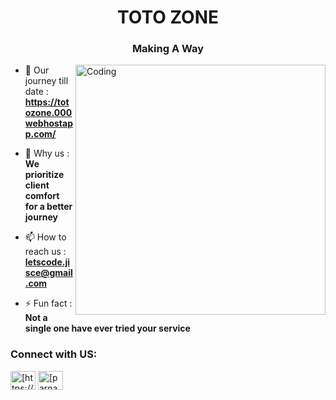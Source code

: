 
<h1 align="center">TOTO ZONE</h1>
<h3 align="center">Making A Way</h3>

<img align="right" alt="Coding" width="400" src="https://mir-s3-cdn-cf.behance.net/project_modules/max_1200/a2c99638830641.577126a36dd77.gif">

- 🌱 Our journey till date : **https://totozone.000webhostapp.com/**

- 💬 Why us : **We prioritize client comfort for a better journey**

- 📫 How to reach us : **letscode.jisce@gmail.com**

- ⚡ Fun fact : **Not a single one have ever tried your service**

<h3 align="left">Connect with US:</h3>
<p align="left">
<a href="https://www.linkedin.com/groups/9267595/" target="blank"><img align="center" src="https://raw.githubusercontent.com/rahuldkjain/github-profile-readme-generator/master/src/images/icons/Social/linked-in-alt.svg" alt="[https://www.linkedin.com/in/parnab-bagchi-072966251/](https://www.linkedin.com/groups/9267595/)" height="30" width="40" /></a>
<a href="https://www.instagram.com/letscode_community/?igshid=Yzg5MTU1MDY%3D" target="blank"><img align="center" src="https://raw.githubusercontent.com/rahuldkjain/github-profile-readme-generator/master/src/images/icons/Social/instagram.svg" alt="[parnab_bagchi](https://www.instagram.com/letscode_community/?igshid=Yzg5MTU1MDY%3D)" height="30" width="40" /></a>
</p>
